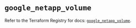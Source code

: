 # `google_netapp_volume`

Refer to the Terraform Registry for docs: [`google_netapp_volume`](https://registry.terraform.io/providers/hashicorp/google-beta/6.23.0/docs/resources/google_netapp_volume).
